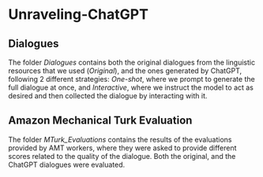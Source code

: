 # Unraveling-ChatGPT

## Dialogues

The folder _Dialogues_ contains both the original dialogues from the linguistic resources that we used (_Original_), and the ones generated by ChatGPT, following 2 different strategies: _One-shot_, where we prompt to generate the full dialogue at once, and _Interactive_, where we instruct the model to act as desired and then collected the dialogue by interacting with it.

## Amazon Mechanical Turk Evaluation

The folder _MTurk_Evaluations_ contains the results of the evaluations provided by AMT workers, where they were asked to provide different scores related to the quality of the dialogue. Both the original, and the ChatGPT dialogues were evaluated.

